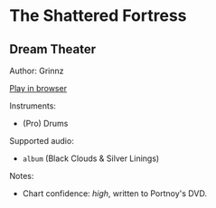 # The Shattered Fortress

## Dream Theater

Author: Grinnz

[Play in browser](http://pages.cs.wisc.edu/~tolly/customs/dream-theater/the-shattered-fortress)

Instruments:

  * (Pro) Drums

Supported audio:

  * `album` (Black Clouds & Silver Linings)

Notes:

  * Chart confidence: *high*, written to Portnoy's DVD.

